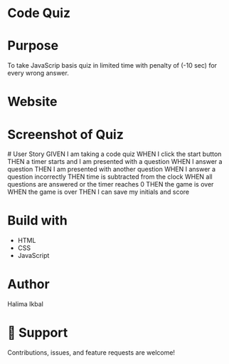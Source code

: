 # Code Quiz

# Purpose
To take JavaScrip basis quiz in limited time with penalty of (-10 sec) for every wrong answer.


# Website



# Screenshot of Quiz 
<immg src="assets/image/2022-05-29.png" width="500" height>
# User Story 
GIVEN I am taking a code quiz
WHEN I click the start button
THEN a timer starts and I am presented with a question
WHEN I answer a question
THEN I am presented with another question
WHEN I answer a question incorrectly
THEN time is subtracted from the clock
WHEN all questions are answered or the timer reaches 0
THEN the game is over
WHEN the game is over
THEN I can save my initials and score

# Build with 
* HTML
* CSS
* JavaScript 
# Author
Halima Ikbal

# 🤝 Support 
Contributions, issues, and feature requests are welcome!
